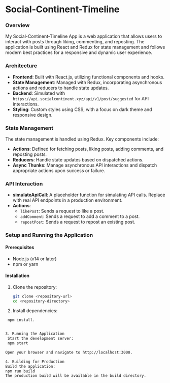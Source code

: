 # Social-Continent-Timeline

### Overview

My Social-Continent-Timeline App is a web application that allows users to interact with posts through liking, commenting, and reposting. The application is built using React and Redux for state management and follows modern best practices for a responsive and dynamic user experience.

### Architecture

- **Frontend**: Built with React.js, utilizing functional components and hooks.
- **State Management**: Managed with Redux, incorporating asynchronous actions and reducers to handle state updates.
- **Backend**: Simulated with `https://api.socialcontinent.xyz/api/v1/post/suggested` for API interactions.
- **Styling**: Custom styles using CSS, with a focus on dark theme and responsive design.

### State Management

The state management is handled using Redux. Key components include:

- **Actions**: Defined for fetching posts, liking posts, adding comments, and reposting posts.
- **Reducers**: Handle state updates based on dispatched actions.
- **Async Thunks**: Manage asynchronous API interactions and dispatch appropriate actions upon success or failure.

### API Interaction

- **simulateApiCall**: A placeholder function for simulating API calls. Replace with real API endpoints in a production environment.
- **Actions**:
  - `likePost`: Sends a request to like a post.
  - `addComment`: Sends a request to add a comment to a post.
  - `repostPost`: Sends a request to repost an existing post.

### Setup and Running the Application

#### Prerequisites

- Node.js (v14 or later)
- npm or yarn

#### Installation

1. Clone the repository:
   ```bash
   git clone <repository-url>
   cd <repository-directory>

2. Install dependencies:
  ```bash
   npm install.


3. Running the Application
   Start the development server:
   npm start

  Open your browser and navigate to http://localhost:3000.

 4. Building for Production
  Build the application:
  npm run build 
  The production build will be available in the build directory.






